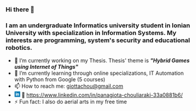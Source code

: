 ### Hi there 👋
### I am an undergraduate Informatics university student in Ionian University with specialization in Information Systems. My interests are programming, system's security and educational robotics.
- 🔭 I’m currently working on my Thesis.  Thesis' theme is _**"Hybrid Games using Internet of Things"**_
- 🌱 I’m currently learning through online specializations, IT Automation with Python from Google (5 courses)
- 📫 How to reach me: giottachou@gmail.com
- <img src="/images/linkedin.png" width="15"> :large_blue_circle: https://www.linkedin.com/in/panagiota-chouliaraki-33a0881b6/
- ⚡ Fun fact: I also do aerial arts in my free time
<!--
**giottachou/giottachou** is a ✨ _special_ ✨ repository because its `README.md` (this file) appears on your GitHub profile.

Here are some ideas to get you started:

- 🔭 I’m currently working on ...
- 🌱 I’m currently learning ...
- 👯 I’m looking to collaborate on ...
- 🤔 I’m looking for help with ...
- 💬 Ask me about ...
- 📫 How to reach me: ...
- 😄 Pronouns: ...
- ⚡ Fun fact: ...
-->
